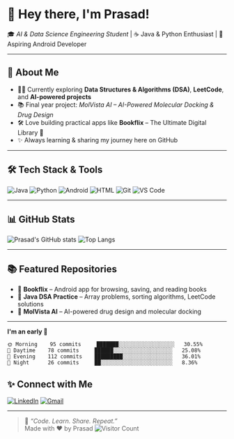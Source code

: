 # 👋 Hey there, I'm Prasad!  

🎓 *AI & Data Science Engineering Student* | ☕ Java & Python Enthusiast | 📱 Aspiring Android Developer

---

## 🚀 About Me
- 🧑‍💻 Currently exploring **Data Structures & Algorithms (DSA)**, **LeetCode**, and **AI-powered projects**
- 📚 Final year project: *MolVista AI – AI-Powered Molecular Docking & Drug Design*
- 🛠 Love building practical apps like **Bookflix** – The Ultimate Digital Library 📖
- ✨ Always learning & sharing my journey here on GitHub

---

## 🛠️ Tech Stack & Tools
![Java](https://img.shields.io/badge/Java-ED8B00?style=for-the-badge&logo=openjdk&logoColor=white)
![Python](https://img.shields.io/badge/Python-3776AB?style=for-the-badge&logo=python&logoColor=white)
![Android](https://img.shields.io/badge/Android-3DDC84?style=for-the-badge&logo=android&logoColor=white)
![HTML](https://img.shields.io/badge/HTML5-E34F26?style=for-the-badge&logo=html5&logoColor=white)
![Git](https://img.shields.io/badge/Git-F05032?style=for-the-badge&logo=git&logoColor=white)
![VS Code](https://img.shields.io/badge/VS%20Code-007ACC?style=for-the-badge&logo=visual-studio-code&logoColor=white)

---

## 📊 GitHub Stats
![Prasad's GitHub stats](https://github-readme-stats.vercel.app/api?username=prasadlonare35&show_icons=true&theme=radical)
![Top Langs](https://github-readme-stats.vercel.app/api/top-langs/?username=prasadlonare35&layout=compact&theme=radical)

---

## 📚 Featured Repositories
- 📱 **Bookflix** – Android app for browsing, saving, and reading books
- 🔢 **Java DSA Practice** – Array problems, sorting algorithms, LeetCode solutions
- 🧪 **MolVista AI** – AI-powered drug design and molecular docking

---
<!--START_SECTION:waka-->
**I'm an early 🐤** 

```text
🌞 Morning    95 commits     ███████░░░░░░░░░░░░░░░░░░   30.55% 
🌆 Daytime    78 commits     ██████░░░░░░░░░░░░░░░░░░░   25.08% 
🌃 Evening    112 commits    █████████░░░░░░░░░░░░░░░░   36.01% 
🌙 Night      26 commits     ██░░░░░░░░░░░░░░░░░░░░░░░   8.36%

```



## ✨ Connect with Me
[![LinkedIn](https://img.shields.io/badge/LinkedIn-blue?style=for-the-badge&logo=linkedin&logoColor=white)](https://www.linkedin.com/in/prasad-lonare-766098257/)
[![Gmail](https://img.shields.io/badge/Email-D14836?style=for-the-badge&logo=gmail&logoColor=white)](mailto:prasadlonare321@gmail.com)

---

> 🌱 *“Code. Learn. Share. Repeat.”*  
> Made with ❤️ by Prasad
![Visitor Count](https://visitor-badge.laobi.icu/badge?page_id=prasadlonare35)
